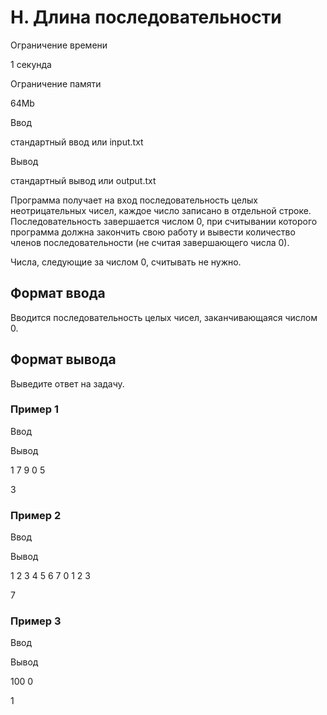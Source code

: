 H. Длина последовательности
===========================

Ограничение времени

1 секунда

Ограничение памяти

64Mb

Ввод

стандартный ввод или input.txt

Вывод

стандартный вывод или output.txt

Программа получает на вход последовательность целых неотрицательных чисел, каждое число записано в отдельной строке. Последовательность завершается числом 0, при считывании которого программа должна закончить свою работу и вывести количество членов последовательности (не считая завершающего числа 0).

Числа, следующие за числом 0, считывать не нужно.

Формат ввода
------------

Вводится последовательность целых чисел, заканчивающаяся числом 0.

Формат вывода
-------------

Выведите ответ на задачу.

### Пример 1

Ввод

Вывод

1
7
9
0
5

3

### Пример 2

Ввод

Вывод

1
2
3
4
5
6
7
0
1
2
3

7

### Пример 3

Ввод

Вывод

100
0

1